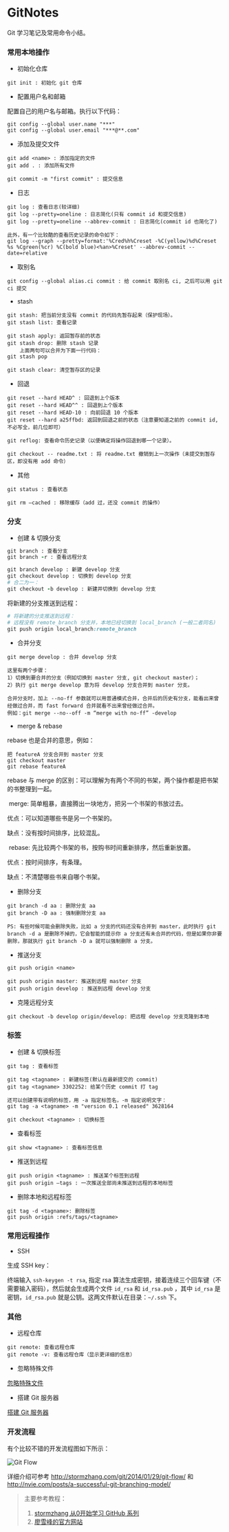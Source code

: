 # GitNotes
Git 学习笔记及常用命令小结。



### 常用本地操作

- 初始化仓库

```basic
git init : 初始化 git 仓库
```

- 配置用户名和邮箱

配置自己的用户名与邮箱。执行以下代码：

```basic
git config --global user.name "***"
git config --global user.email "***@**.com"
```

- 添加及提交文件

```basic
git add <name> : 添加指定的文件
git add . : 添加所有文件

git commit -m "first commit" : 提交信息
```

- 日志

```basic
git log : 查看日志(较详细)
git log --pretty=oneline : 日志简化(只有 commit id 和提交信息)
git log --pretty=oneline --abbrev-commit : 日志简化(commit id 也简化了)

此外，有一个比较酷的查看历史记录的命令如下：
git log --graph --pretty=format:'%Cred%h%Creset -%C(yellow)%d%Creset %s %Cgreen(%cr) %C(bold blue)<%an>%Creset' --abbrev-commit --date=relative  
```

- 取别名

```basic
git config --global alias.ci commit : 给 commit 取别名 ci, 之后可以用 git ci 提交
```

- stash

```basic
git stash: 把当前分支没有 commit 的代码先暂存起来（保护现场）。
git stash list: 查看记录

git stash apply: 返回暂存前的状态 
git stash drop: 删除 stash 记录
	上面两句可以合并为下面一行代码：
git stash pop

git stash clear: 清空暂存区的记录
```

- 回退

```basic
git reset --hard HEAD^ : 回退到上个版本
git reset --hard HEAD^^ : 回退到上个版本
git reset --hard HEAD-10 : 向前回退 10 个版本
git reset --hard a25ffbd: 返回到回退之前的状态（注意要知道之前的 commit id, 不必写全，前几位即可）

git reflog: 查看命令历史记录（以便确定将操作回退到哪一个记录）。

git checkout -- readme.txt : 将 readme.txt 撤销到上一次操作（未提交到暂存区，即没有用 add 命令）
```

- 其他

```basic
git status : 查看状态

git rm —cached : 移除缓存（add 过，还没 commit 的操作）
```



### 分支

- 创建 & 切换分支

```ruby
git branch : 查看分支
git branch -r : 查看远程分支

git branch develop : 新建 develop 分支
git checkout develop : 切换到 develop 分支
# 合二为一：
git checkout -b develop : 新建并切换到 develop 分支 
```

将新建的分支推送到远程：

```ruby
# 将新建的分支推送到远程：
# 远程没有 remote_branch 分支并，本地已经切换到 local_branch (一般二者同名)
git push origin local_branch:remote_branch
```



- 合并分支

```basic
git merge develop : 合并 develop 分支

这里有两个步骤：
1）切换到要合并的分支（例如切换到 master 分支, git checkout master）；
2）执行 git merge develop 意为将 develop 分支合并到 master 分支。

合并分支时，加上 --no-ff 参数就可以用普通模式合并，合并后的历史有分支，能看出来曾经做过合并，而 fast forward 合并就看不出来曾经做过合并。
例如：git merge --no--off -m “merge with no-ff” -develop
```

- merge & rebase

rebase 也是合并的意思，例如：

```basic
把 featureA 分支合并到 master 分支
git checkout master
git rebase featureA
```

rebase 与 merge 的区别：可以理解为有两个不同的书架，两个操作都是把书架的书整理到一起。

​	merge: 简单粗暴，直接腾出一块地方，把另一个书架的书放过去。

优点：可以知道哪些书是另一个书架的。

缺点：没有按时间排序，比较混乱。



​	rebase: 先比较两个书架的书，按购书时间重新排序，然后重新放置。

优点：按时间排序，有条理。

缺点：不清楚哪些书来自哪个书架。

- 删除分支

```basic
git branch -d aa : 删除分支 aa
git branch -D aa : 强制删除分支 aa

PS: 有些时候可能会删除失败，比如 a 分支的代码还没有合并到 master，此时执行 git branch -d a 是删除不掉的，它会智能的提示你 a 分支还有未合并的代码，但是如果你非要删除，那就执行 git branch -D a 就可以强制删除 a 分支。
```

- 推送分支

```basic
git push origin <name>

git push origin master: 推送到远程 master 分支
git push origin develop : 推送到远程 develop 分支
```

- 克隆远程分支

```basic
git checkout -b develop origin/develop: 把远程 develop 分支克隆到本地
```



### 标签

- 创建 & 切换标签

```basic
git tag : 查看标签

git tag <tagname> : 新建标签(默认在最新提交的 commit)
git tag <tagname> 3302252: 给某个历史 commit 打 tag

还可以创建带有说明的标签，用 -a 指定标签名，-m 指定说明文字：
git tag -a <tagname> -m "version 0.1 released" 3628164

git checkout <tagname> : 切换标签
```

- 查看标签

```basic
git show <tagname> : 查看标签信息
```

- 推送到远程

```basic
git push origin <tagname> : 推送某个标签到远程
git push origin —tags : 一次推送全部尚未推送到远程的本地标签 
```

- 删除本地和远程标签

```basic
git tag -d <tagname>: 删除标签
git push origin :refs/tags/<tagname>
```



### 常用远程操作

- SSH

生成 SSH key：

终端输入 `ssh-keygen -t rsa`, 指定 rsa 算法生成密钥，接着连续三个回车键（不需要输入密码），然后就会生成两个文件 `id_rsa` 和 `id_rsa.pub` ，其中 `id_rsa` 是密钥，`id_rsa.pub` 就是公钥。这两文件默认在目录：`~/.ssh` 下。



### 其他

- 远程仓库

```basic
git remote: 查看远程仓库
git remote -v: 查看远程仓库（显示更详细的信息）
```

- 忽略特殊文件

[忽略特殊文件](http://www.liaoxuefeng.com/wiki/0013739516305929606dd18361248578c67b8067c8c017b000/0013758404317281e54b6f5375640abbb11e67be4cd49e0000)

- 搭建 Git 服务器

[搭建 Git 服务器](http://www.liaoxuefeng.com/wiki/0013739516305929606dd18361248578c67b8067c8c017b000/00137583770360579bc4b458f044ce7afed3df579123eca000)



### 开发流程

有个比较不错的开发流程图如下所示：

![Git Flow](https://github.com/JiaoXR/IT-Skill/blob/master/Git/GIT%20FLOW.png)

详细介绍可参考 http://stormzhang.com/git/2014/01/29/git-flow/ 和 http://nvie.com/posts/a-successful-git-branching-model/ 





> 主要参考教程：
>
> 1. [stormzhang 从0开始学习 GitHub 系列](http://stormzhang.com/github/2016/05/25/learn-github-from-zero1/)
> 2. [廖雪峰的官方网站](http://www.liaoxuefeng.com/wiki/0013739516305929606dd18361248578c67b8067c8c017b000)